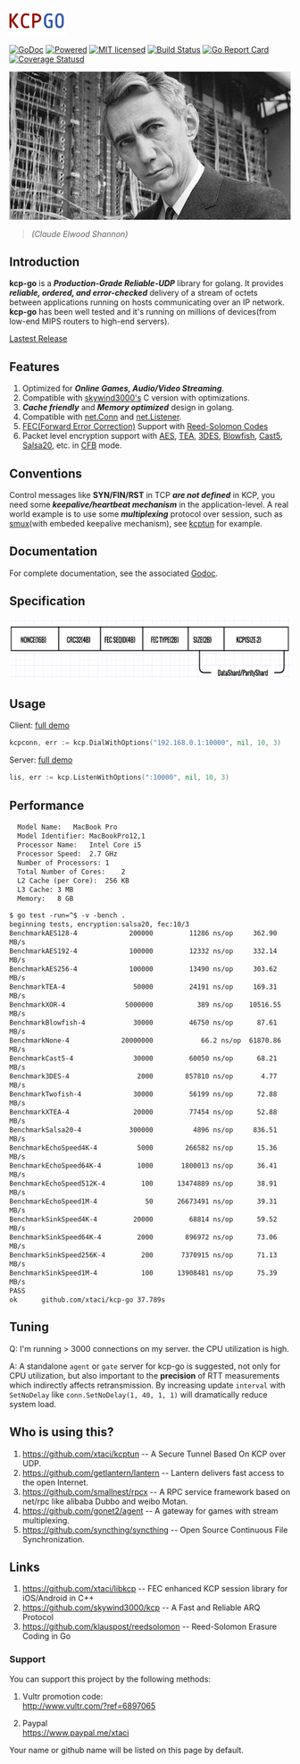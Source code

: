 <img src="kcp-go.png" alt="kcp-go" height="50px" />


[![GoDoc][1]][2] [![Powered][9]][10] [![MIT licensed][11]][12] [![Build Status][3]][4] [![Go Report Card][5]][6] [![Coverage Statusd][7]][8]

[1]: https://godoc.org/github.com/xtaci/kcp-go?status.svg
[2]: https://godoc.org/github.com/xtaci/kcp-go
[3]: https://travis-ci.org/xtaci/kcp-go.svg?branch=master
[4]: https://travis-ci.org/xtaci/kcp-go
[5]: https://goreportcard.com/badge/github.com/xtaci/kcp-go
[6]: https://goreportcard.com/report/github.com/xtaci/kcp-go
[7]: https://codecov.io/gh/xtaci/kcp-go/branch/master/graph/badge.svg
[8]: https://codecov.io/gh/xtaci/kcp-go
[9]: https://img.shields.io/badge/KCP-Powered-blue.svg
[10]: https://github.com/skywind3000/kcp
[11]: https://img.shields.io/badge/license-MIT-blue.svg
[12]: LICENSE

[![Claude_Shannon](shannon.jpg)](https://en.wikipedia.org/wiki/Claude_Shannon)

> *(Claude Elwood Shannon)*

## Introduction

**kcp-go** is a ***Production-Grade Reliable-UDP*** library for golang. It provides ***reliable, ordered, and error-checked*** delivery of a stream of octets between applications running on hosts communicating over an IP network. **kcp-go** has been well tested and it's running on millions of devices(from low-end MIPS routers to high-end servers). 

[Lastest Release](https://github.com/xtaci/kcp-go/releases)

## Features

1. Optimized for ***Online Games, Audio/Video Streaming***.
1. Compatible with [skywind3000's](https://github.com/skywind3000) C version with optimizations.
1. ***Cache friendly*** and ***Memory optimized*** design in golang.
1. Compatible with [net.Conn](https://golang.org/pkg/net/#Conn) and [net.Listener](https://golang.org/pkg/net/#Listener).
1. [FEC(Forward Error Correction)](https://en.wikipedia.org/wiki/Forward_error_correction) Support with [Reed-Solomon Codes](https://en.wikipedia.org/wiki/Reed%E2%80%93Solomon_error_correction)
1. Packet level encryption support with [AES](https://en.wikipedia.org/wiki/Advanced_Encryption_Standard), [TEA](https://en.wikipedia.org/wiki/Tiny_Encryption_Algorithm), [3DES](https://en.wikipedia.org/wiki/Triple_DES), [Blowfish](https://en.wikipedia.org/wiki/Blowfish_(cipher)), [Cast5](https://en.wikipedia.org/wiki/CAST-128), [Salsa20]( https://en.wikipedia.org/wiki/Salsa20), etc. in [CFB](https://en.wikipedia.org/wiki/Block_cipher_mode_of_operation#Cipher_Feedback_.28CFB.29) mode.

## Conventions

Control messages like **SYN/FIN/RST** in TCP ***are not defined*** in KCP, you need some ***keepalive/heartbeat mechanism*** in the application-level. A real world example is to use some ***multiplexing*** protocol over session, such as [smux](https://github.com/xtaci/smux)(with embeded keepalive mechanism), see [kcptun](https://github.com/xtaci/kcptun) for example.

## Documentation

For complete documentation, see the associated [Godoc](https://godoc.org/github.com/xtaci/kcp-go).

## Specification

<img src="frame.png" alt="Frame Format" height="109px" />

## Usage

Client:   [full demo](https://github.com/xtaci/kcptun/blob/master/client/main.go)
```go
kcpconn, err := kcp.DialWithOptions("192.168.0.1:10000", nil, 10, 3)
```
Server:   [full demo](https://github.com/xtaci/kcptun/blob/master/server/main.go)
```go
lis, err := kcp.ListenWithOptions(":10000", nil, 10, 3)
```

## Performance
```
  Model Name:	MacBook Pro
  Model Identifier:	MacBookPro12,1
  Processor Name:	Intel Core i5
  Processor Speed:	2.7 GHz
  Number of Processors:	1
  Total Number of Cores:	2
  L2 Cache (per Core):	256 KB
  L3 Cache:	3 MB
  Memory:	8 GB
```
```
$ go test -run=^$ -v -bench .
beginning tests, encryption:salsa20, fec:10/3
BenchmarkAES128-4          	  200000	     11286 ns/op	 362.90 MB/s
BenchmarkAES192-4          	  100000	     12332 ns/op	 332.14 MB/s
BenchmarkAES256-4          	  100000	     13490 ns/op	 303.62 MB/s
BenchmarkTEA-4             	   50000	     24191 ns/op	 169.31 MB/s
BenchmarkXOR-4             	 5000000	       389 ns/op	10516.55 MB/s
BenchmarkBlowfish-4        	   30000	     46750 ns/op	  87.61 MB/s
BenchmarkNone-4            	20000000	        66.2 ns/op	61870.86 MB/s
BenchmarkCast5-4           	   30000	     60050 ns/op	  68.21 MB/s
Benchmark3DES-4            	    2000	    857810 ns/op	   4.77 MB/s
BenchmarkTwofish-4         	   30000	     56199 ns/op	  72.88 MB/s
BenchmarkXTEA-4            	   20000	     77454 ns/op	  52.88 MB/s
BenchmarkSalsa20-4         	  300000	      4896 ns/op	 836.51 MB/s
BenchmarkEchoSpeed4K-4     	    5000	    266582 ns/op	  15.36 MB/s
BenchmarkEchoSpeed64K-4    	    1000	   1800013 ns/op	  36.41 MB/s
BenchmarkEchoSpeed512K-4   	     100	  13474889 ns/op	  38.91 MB/s
BenchmarkEchoSpeed1M-4     	      50	  26673491 ns/op	  39.31 MB/s
BenchmarkSinkSpeed4K-4     	   20000	     68814 ns/op	  59.52 MB/s
BenchmarkSinkSpeed64K-4    	    2000	    896972 ns/op	  73.06 MB/s
BenchmarkSinkSpeed256K-4   	     200	   7370915 ns/op	  71.13 MB/s
BenchmarkSinkSpeed1M-4     	     100	  13908481 ns/op	  75.39 MB/s
PASS
ok  	github.com/xtaci/kcp-go	37.789s
```

## Tuning

Q: I'm running > 3000 connections on my server. the CPU utilization is high.

A: A standalone `agent` or `gate` server for kcp-go is suggested, not only for CPU utilization, but also important to the **precision** of RTT measurements which indirectly affects retransmission. By increasing update `interval` with `SetNoDelay` like `conn.SetNoDelay(1, 40, 1, 1)` will dramatically reduce system load.

## Who is using this?

1. https://github.com/xtaci/kcptun -- A Secure Tunnel Based On KCP over UDP.
2. https://github.com/getlantern/lantern -- Lantern delivers fast access to the open Internet. 
3. https://github.com/smallnest/rpcx -- A RPC service framework based on net/rpc like alibaba Dubbo and weibo Motan.
4. https://github.com/gonet2/agent -- A gateway for games with stream multiplexing.
5. https://github.com/syncthing/syncthing -- Open Source Continuous File Synchronization.

## Links

1. https://github.com/xtaci/libkcp -- FEC enhanced KCP session library for iOS/Android in C++
2. https://github.com/skywind3000/kcp -- A Fast and Reliable ARQ Protocol
3. https://github.com/klauspost/reedsolomon -- Reed-Solomon Erasure Coding in Go

### Support

You can support this project by the following methods:

1. Vultr promotion code:     
http://www.vultr.com/?ref=6897065

2. Paypal    
https://www.paypal.me/xtaci

Your name or github name will be listed on this page by default.
